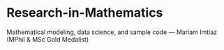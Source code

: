 # Research-in-Mathematics
Mathematical modeling, data science, and sample code — Mariam Imtiaz (MPhil &amp; MSc Gold Medalist)
